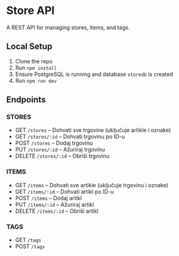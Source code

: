 
# Store API

A REST API for managing stores, items, and tags.

## Local Setup

1. Clone the repo
2. Run `npm install`
3. Ensure PostgreSQL is running and database `storedb` is created
4. Run `npm run dev`

## Endpoints

### STORES
- GET `/stores` – Dohvati sve trgovine (uključuje artikle i oznake)
- GET `/stores/:id` – Dohvati trgovinu po ID-u
- POST `/stores` – Dodaj trgovinu
- PUT `/stores/:id` – Ažuriraj trgovinu
- DELETE `/stores/:id` – Obriši trgovinu

### ITEMS
- GET `/items` – Dohvati sve artikle (uključuje trgovinu i oznake)
- GET `/items/:id` – Dohvati artikl po ID-u
- POST `/items` – Dodaj artikl
- PUT `/items/:id` – Ažuriraj artikl
- DELETE `/items/:id` – Obriši artikl

### TAGS
- GET `/tags`
- POST `/tags`

